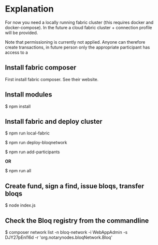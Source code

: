 # Explanation

For now you need a locally running fabric cluster (this requires docker and docker-compose).
In the future a cloud fabric cluster + connection profile will be provided.

Note that permissioning is currently not applied.
Anyone can therefore create transactions, in future person only the appropriate
participant has access to a

## Install fabric composer

First install fabric composer. See their website.

## Install modules

$ npm install

## Install fabric and deploy cluster

$ npm run local-fabric

$ npm run deploy-bloqnetwork

$ npm run add-participants

**OR**

$ npm run all

## Create fund, sign a find, issue bloqs, transfer bloqs

$ node index.js

## Check the Bloq registry from the commandline

$ composer network list -n bloq-network -i WebAppAdmin -s DJY27pEnl16d -r 'org.notarynodes.bloqNetwork.Bloq'
